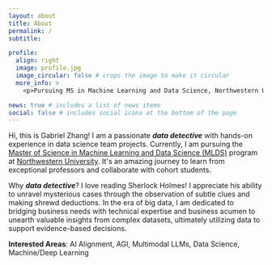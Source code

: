 ```yaml
---
layout: about
title: About
permalink: /
subtitle:

profile:
  align: right
  image: profile.jpg
  image_circular: false # crops the image to make it circular
  more_info: >
    <p>Pursuing MS in Machine Learning and Data Science, Northwestern University</p>

news: true # includes a list of news items
social: false # includes social icons at the bottom of the page
---
```


Hi, this is Gabriel Zhang! I am a passionate **_data detective_** with hands-on experience in data science team projects. Currently, I am pursuing the [Master of Science in Machine Learning and Data Science (MLDS)](https://www.mccormick.northwestern.edu/machine-learning-data-science) program at [Northwestern University](https://www.northwestern.edu/). It's an amazing journey to learn from exceptional professors and collaborate with cohort students.

Why **_data detective_**? I love reading Sherlock Holmes! I appreciate his ability to unravel mysterious cases through the observation of subtle clues and making shrewd deductions. In the era of big data, I am dedicated to bridging business needs with technical expertise and business acumen to unearth valuable insights from complex datasets, ultimately utilizing data to support evidence-based decisions.

**Interested Areas**: AI Alignment, AGI, Multimodal LLMs, Data Science, Machine/Deep Learning
